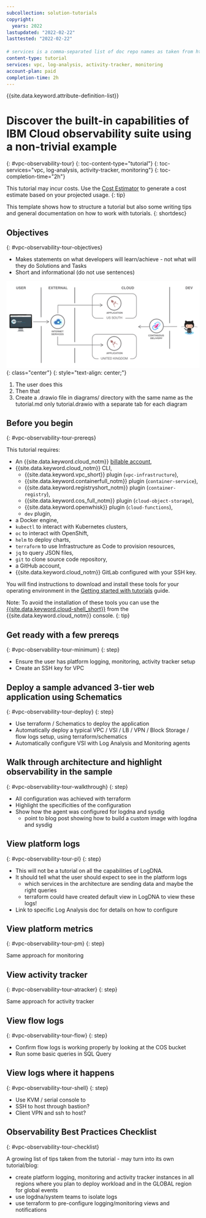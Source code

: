 ```yaml
---
subcollection: solution-tutorials
copyright:
  years: 2022
lastupdated: "2022-02-22"
lasttested: "2022-02-22"

# services is a comma-separated list of doc repo names as taken from https://github.ibm.com/cloud-docs/
content-type: tutorial
services: vpc, log-analysis, activity-tracker, monitoring
account-plan: paid
completion-time: 2h
---
```


{{site.data.keyword.attribute-definition-list}}

# Discover the built-in capabilities of IBM Cloud observability suite using a non-trivial example
{: #vpc-observability-tour}
{: toc-content-type="tutorial"}
{: toc-services="vpc, log-analysis, activity-tracker, monitoring"}
{: toc-completion-time="2h"}

<!--##istutorial#-->
This tutorial may incur costs. Use the [Cost Estimator](https://{DomainName}/estimator/review) to generate a cost estimate based on your projected usage.
{: tip}

<!--#/istutorial#-->

This template shows how to structure a tutorial but also some writing tips and general documentation on how to work with tutorials.
{: shortdesc}

## Objectives
{: #vpc-observability-tour-objectives}

* Makes statements on what developers will learn/achieve - not what will they do Solutions and Tasks
* Short and informational (do not use sentences)

![Architecture](images/solution1/Architecture.png){: class="center"}
{: style="text-align: center;"}

1. The user does this
2. Then that
3. Create a .drawio file in diagrams/ directory with the same name as the tutorial.md only tutorial.drawio with a separate tab for each diagram


## Before you begin
{: #vpc-observability-tour-prereqs}

This tutorial requires:
* An {{site.data.keyword.cloud_notm}} [billable account](https://{DomainName}/docs/account?topic=account-accounts),
* {{site.data.keyword.cloud_notm}} CLI,
   * {{site.data.keyword.vpc_short}} plugin (`vpc-infrastructure`),
   * {{site.data.keyword.containerfull_notm}} plugin (`container-service`),
   * {{site.data.keyword.registryshort_notm}} plugin (`container-registry`),
   * {{site.data.keyword.cos_full_notm}} plugin (`cloud-object-storage`),
   * {{site.data.keyword.openwhisk}} plugin (`cloud-functions`),
   * `dev` plugin,
* a Docker engine,
* `kubectl` to interact with Kubernetes clusters,
* `oc` to interact with OpenShift,
* `helm` to deploy charts,
* `terraform` to use Infrastructure as Code to provision resources,
* `jq` to query JSON files,
* `git` to clone source code repository,
* a GitHub account,
* {{site.data.keyword.cloud_notm}} GitLab configured with your SSH key.

<!--##istutorial#-->
You will find instructions to download and install these tools for your operating environment in the [Getting started with tutorials](https://{DomainName}/docs/solution-tutorials?topic=solution-tutorials-tutorials) guide.

Note: To avoid the installation of these tools you can use the [{{site.data.keyword.cloud-shell_short}}](https://{DomainName}/shell) from the {{site.data.keyword.cloud_notm}} console.
{: tip}

<!--#/istutorial#-->

## Get ready with a few prereqs
{: #vpc-observability-tour-minimum}
{: step}

* Ensure the user has platform logging, monitoring, activity tracker setup
* Create an SSH key for VPC

## Deploy a sample advanced 3-tier web application using Schematics
{: #vpc-observability-tour-deploy}
{: step}

* Use terraform / Schematics to deploy the application
* Automatically deploy a typical VPC / VSI / LB / VPN / Block Storage / flow logs setup, using terraform/schematics
* Automatically configure VSI with Log Analysis and Monitoring agents

## Walk through architecture and highlight observability in the sample
{: #vpc-observability-tour-walkthrough}
{: step}

* All configuration was achieved with terraform
* Highlight the specificities of the configuration
* Show how the agent was configured for logdna and sysdig
   * point to blog post showing how to build a custom image with logdna and sysdig

## View platform logs
{: #vpc-observability-tour-pl}
{: step}

* This will not be a tutorial on all the capabilities of LogDNA.
* It should tell what the user should expect to see in the platform logs
   * which services in the architecture are sending data and maybe the right queries
   * terraform could have created default view in LogDNA to view these logs!
* Link to specific Log Analysis doc for details on how to configure

## View platform metrics
{: #vpc-observability-tour-pm}
{: step}

Same approach for monitoring

## View activity tracker
{: #vpc-observability-tour-atracker}
{: step}

Same approach for activity tracker

## View flow logs
{: #vpc-observability-tour-flow}
{: step}

* Confirm flow logs is working properly by looking at the COS bucket
* Run some basic queries in SQL Query

## View logs where it happens
{: #vpc-observability-tour-shell}
{: step}

* Use KVM / serial console to 
* SSH to host through bastion?
* Client VPN and ssh to host?

## Observability Best Practices Checklist
{: #vpc-observability-tour-checklist}

A growing list of tips taken from the tutorial - may turn into its own tutorial/blog:
* create platform logging, monitoring and activity tracker instances in all regions where you plan to deploy workload and in the GLOBAL region for global events
* use logdna/system teams to isolate logs
* use terraform to pre-configure logging/monitoring views and notifications
